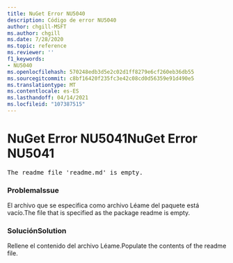 ```yaml
---
title: NuGet Error NU5040
description: Código de error NU5040
author: chgill-MSFT
ms.author: chgill
ms.date: 7/28/2020
ms.topic: reference
ms.reviewer: ''
f1_keywords:
- NU5040
ms.openlocfilehash: 570248edb3d5e2c02d1ff8279e6cf260eb36db55
ms.sourcegitcommit: c8bf16420f235fc3e42c08cd0d56359e91d490e5
ms.translationtype: MT
ms.contentlocale: es-ES
ms.lasthandoff: 04/14/2021
ms.locfileid: "107387515"
---
```

# <a name="nuget-error-nu5041"></a><span data-ttu-id="88e74-103">NuGet Error NU5041</span><span class="sxs-lookup"><span data-stu-id="88e74-103">NuGet Error NU5041</span></span>

<pre>The readme file 'readme.md' is empty.</pre>


### <a name="issue"></a><span data-ttu-id="88e74-104">Problema</span><span class="sxs-lookup"><span data-stu-id="88e74-104">Issue</span></span> 

<span data-ttu-id="88e74-105">El archivo que se especifica como archivo Léame del paquete está vacío.</span><span class="sxs-lookup"><span data-stu-id="88e74-105">The file that is specified as the package readme is empty.</span></span>


### <a name="solution"></a><span data-ttu-id="88e74-106">Solución</span><span class="sxs-lookup"><span data-stu-id="88e74-106">Solution</span></span>

<span data-ttu-id="88e74-107">Rellene el contenido del archivo Léame.</span><span class="sxs-lookup"><span data-stu-id="88e74-107">Populate the contents of the readme file.</span></span>
